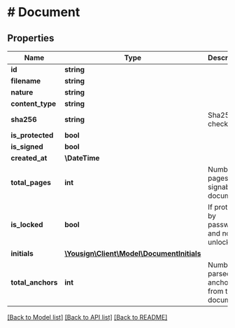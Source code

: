 # # Document

## Properties

Name | Type | Description | Notes
------------ | ------------- | ------------- | -------------
**id** | **string** |  |
**filename** | **string** |  |
**nature** | **string** |  |
**content_type** | **string** |  |
**sha256** | **string** | Sha256 checksum |
**is_protected** | **bool** |  |
**is_signed** | **bool** |  |
**created_at** | **\DateTime** |  |
**total_pages** | **int** | Number of pages for signable document |
**is_locked** | **bool** | If protected by password and not yet unlocked |
**initials** | [**\Yousign\Client\Model\DocumentInitials**](DocumentInitials.md) |  |
**total_anchors** | **int** | Number of parsed anchors from the document. |

[[Back to Model list]](../../README.md#models) [[Back to API list]](../../README.md#endpoints) [[Back to README]](../../README.md)
